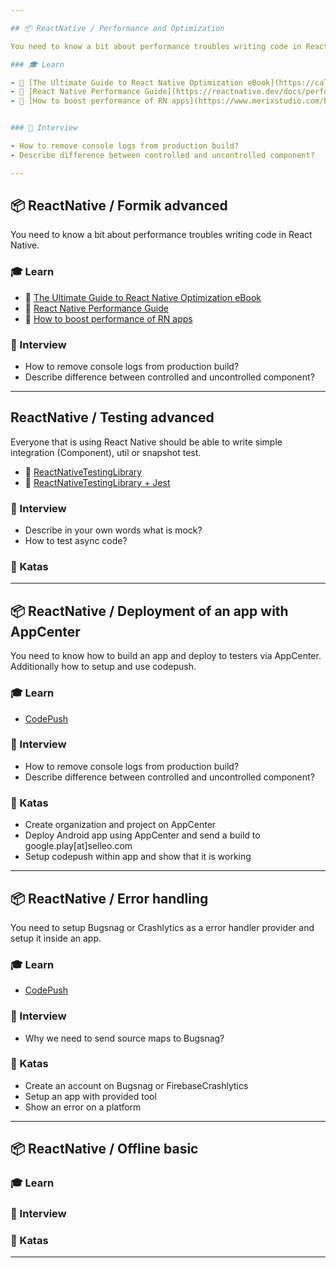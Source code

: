 ```yaml
---

## 📦 ReactNative / Performance and Optimization

You need to know a bit about performance troubles writing code in React Native.

### 🎓 Learn

- 📗 [The Ultimate Guide to React Native Optimization eBook](https://callstack.com/blog/download-the-ultimate-guide-to-react-native-optimization-ebook/)
- 📗 [React Native Performance Guide](https://reactnative.dev/docs/performance)
- 📗 [How to boost performance of RN apps](https://www.merixstudio.com/blog/react-native-performance/)


### 🎤 Interview

- How to remove console logs from production build?
- Describe difference between controlled and uncontrolled component?

---
```


## 📦 ReactNative / Formik advanced

You need to know a bit about performance troubles writing code in React Native.

### 🎓 Learn

- 📗 [The Ultimate Guide to React Native Optimization eBook](https://callstack.com/blog/download-the-ultimate-guide-to-react-native-optimization-ebook/)
- 📗 [React Native Performance Guide](https://reactnative.dev/docs/performance)
- 📗 [How to boost performance of RN apps](https://www.merixstudio.com/blog/react-native-performance/)


### 🎤 Interview

- How to remove console logs from production build?
- Describe difference between controlled and uncontrolled component?

---

## ReactNative / Testing advanced

Everyone that is using React Native should be able to write simple integration (Component), util or snapshot test.

- 📗 [ReactNativeTestingLibrary](https://github.com/callstack/react-native-testing-library)
- 📗 [ReactNativeTestingLibrary + Jest](https://www.youtube.com/watch?v=CpTQb0XWlRc)

### 🎤 Interview

- Describe in your own words what is mock?
- How to test async code?

### 📝 Katas


---

## 📦 ReactNative / Deployment of an app with AppCenter

You need to know how to build an app and deploy to testers via AppCenter. Additionally how to setup and use codepush.

### 🎓 Learn

- [CodePush](https://github.com/microsoft/react-native-code-push)


### 🎤 Interview

- How to remove console logs from production build?
- Describe difference between controlled and uncontrolled component?

### 📝 Katas

- Create organization and project on AppCenter
- Deploy Android app using AppCenter and send a build to google.play[at]selleo.com
- Setup codepush within app and show that it is working

---

## 📦 ReactNative / Error handling

You need to setup Bugsnag or Crashlytics as a error handler provider and setup it inside an app.

### 🎓 Learn

- [CodePush](https://github.com/microsoft/react-native-code-push)

### 🎤 Interview

- Why we need to send source maps to Bugsnag?

### 📝 Katas

- Create an account on Bugsnag or FirebaseCrashlytics
- Setup an app with provided tool
- Show an error on a platform

---

## 📦 ReactNative / Offline basic


### 🎓 Learn


### 🎤 Interview


### 📝 Katas


---
